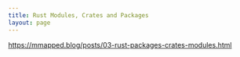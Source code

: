 ```yaml
---
title: Rust Modules, Crates and Packages
layout: page
---
```



https://mmapped.blog/posts/03-rust-packages-crates-modules.html